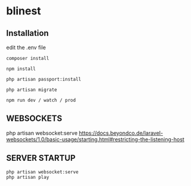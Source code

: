 # blinest

## Installation


edit the .env file

```
composer install
```

```
npm install
```

```
php artisan passport:install
```

```
php artisan migrate
```

```
npm run dev / watch / prod
```

## WEBSOCKETS
php artisan websocket:serve
https://docs.beyondco.de/laravel-websockets/1.0/basic-usage/starting.html#restricting-the-listening-host

## SERVER STARTUP
    php artisan websocket:serve
    php artisan play

